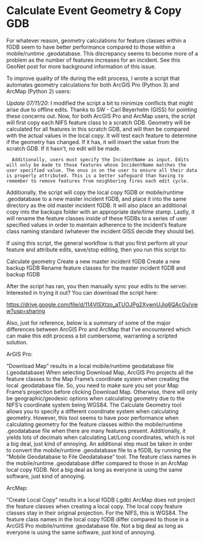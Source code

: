 # Calculate Event Geometry & Copy GDB

For whatever reason, geometry calculations for feature classes within a fGDB seem to have better performance compared to those within a mobile/runtime .geodatabase. This discrepancy seems to become more of a problem as the number of features increases for an incident. See this GeoNet post for more background information of this issue.

 

To improve quality of life during the edit process, I wrote a script that automates geometry calculations for both ArcGIS Pro (Python 3) and ArcMap (Python 2) users:

*Update 07/11/20*: I modified the script a bit to minimize conflicts that might arise due to offline edits. Thanks to SW - Carl Beyerhelm (GISS) for pointing these concerns out. Now, for both ArcGIS Pro and ArcMap users, the script will first copy each NIFS feature class to a scratch GDB. Geometry will be calculated for all features in this scratch GDB, and will then be compared with the actual values in the local copy. It will test each feature to determine if the geometry has changed. If it has, it will insert the value from the scratch GDB. If it hasn't, no edit will be made.

      Additionally, users must specify the IncidentName as input. Edits will only be made to those features whose IncidentName matches the user specified value. The onus in on the user to ensure all their data is properly attributed. This is a better safeguard than having to remember to remove features from neighboring fires each edit cycle.

 

Additionally, the script will copy the local copy fGDB or mobile/runtime .geodatabase to a new master incident fGDB, and place it into the same directory as the old master incident fGDB. It will also place an additional copy into the backups folder with an appropriate date/time stamp. Lastly, it will rename the feature classes inside of these fGDBs to a series of user specified values in order to maintain adherence to the incident’s feature class naming standard (whatever the incident GISS decide they should be).

 

If using this script, the general workflow is that you first perform all your feature and attribute edits, save/stop editing, then you run this script to:

Calculate geometry
Create a new master incident fGDB
Create a new backup fGDB
Rename feature classes for the master incident fGDB and backup fGDB
 

After the script has ran, you then manually sync your edits to the server. Interested in trying it out? You can download the script here:

https://drive.google.com/file/d/114VISXtzo_aTUOJPg2XywnUJiq6QAcGv/view?usp=sharing 

Also, just for reference, below is a summary of some of the major differences between ArcGIS Pro and ArcMap that I’ve encountered which can make this edit process a bit cumbersome, warranting a scripted solution.

 

ArGIS Pro:

“Download Map” results in a local mobile/runtime geodatabase file (.geodatabase)
When selecting Download Map, ArcGIS Pro projects all the feature classes to the Map Frame’s coordinate system when creating the local .geodatabase file. So, you need to make sure you set your Map Frame’s projection before clicking Download Map. Otherwise, there will only be geographic/geodesic options when calculating geometry due to the NIFS’s coordinate system being WGS84.
The Calculate Geometry tool allows you to specify a different coordinate system when calculating geometry. However, this tool seems to have poor performance when calculating geometry for the feature classes within the mobile/runtime .geodatabase file when there are many features present. Additionally, it yields lots of decimals when calculating Lat/Long coordinates, which is not a big deal, just kind of annoying.
An additional step must be taken in order to convert the mobile/runtime .geodatabase file to a fGDB, by running the “Mobile Geodatabase to File Geodatabase” tool.
The feature class names in the mobile/runtime .geodatabase differ compared to those in an ArcMap local copy fGDB. Not a big deal as long as everyone is using the same software, just kind of annoying.
  

ArcMap:

“Create Local Copy” results in a local fGDB (.gdb)
ArcMap does not project the feature classes when creating a local copy. The local copy feature classes stay in their original projection. For the NIFS, this is WGS84.
The feature class names in the local copy fGDB differ compared to those in a ArcGIS Pro mobile/runtime .geodatabase file. Not a big deal as long as everyone is using the same software, just kind of annoying.
